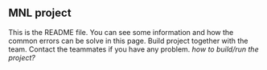 ## MNL project

This is the README file.
You can see some information and how the common errors can be solve in this page.
Build project together with the team.
Contact the teammates if you have any problem.
_how to build/run the project?_
